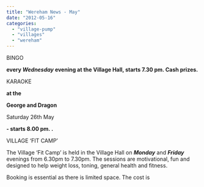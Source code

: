 ```yaml
---
title: "Wereham News - May"
date: "2012-05-16"
categories: 
  - "village-pump"
  - "villages"
  - "wereham"
---
```


BINGO

****every **_Wednesday_** evening at the **Village Hall**, starts 7.30 pm. Cash prizes.****

KARAOKE

****at the****

**George and Dragon**

Saturday 26th May

**\- starts 8.00 pm. .**

VILLAGE ‘FIT CAMP’

The Village ‘Fit Camp’ is held in the Village Hall on **_Monday_** and **_Friday_** evenings from 6.30pm to 7.30pm. The sessions are motivational, fun and designed to help weight loss, toning, general health and fitness.

Booking is essential as there is limited space. The cost is

